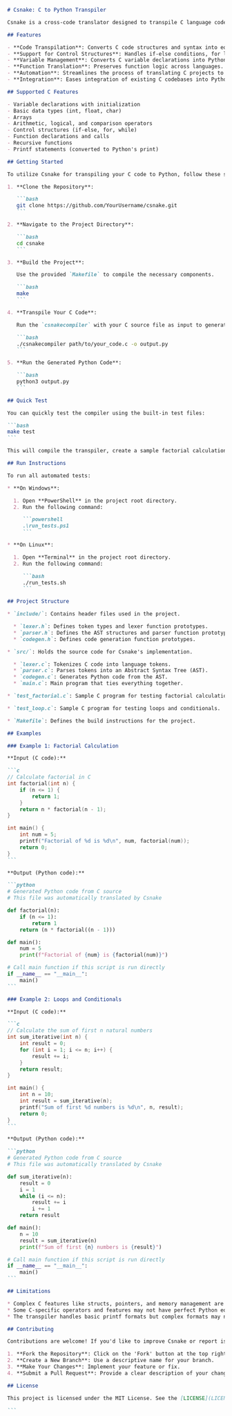 ````markdown
# Csnake: C to Python Transpiler

Csnake is a cross-code translator designed to transpile C language code into Python, facilitating seamless code migration and interoperability between these two popular programming languages.

## Features

- **Code Transpilation**: Converts C code structures and syntax into equivalent Python code.
- **Support for Control Structures**: Handles if-else conditions, for loops, while loops, and function calls.
- **Variable Management**: Converts C variable declarations into Python assignments.
- **Function Translation**: Preserves function logic across languages.
- **Automation**: Streamlines the process of translating C projects to Python, reducing manual effort.
- **Integration**: Eases integration of existing C codebases into Python environments.

## Supported C Features

- Variable declarations with initialization
- Basic data types (int, float, char)
- Arrays
- Arithmetic, logical, and comparison operators
- Control structures (if-else, for, while)
- Function declarations and calls
- Recursive functions
- Printf statements (converted to Python's print)

## Getting Started

To utilize Csnake for transpiling your C code to Python, follow these steps:

1. **Clone the Repository**:

   ```bash
   git clone https://github.com/YourUsername/csnake.git
   ```

2. **Navigate to the Project Directory**:

   ```bash
   cd csnake
   ```

3. **Build the Project**:

   Use the provided `Makefile` to compile the necessary components.

   ```bash
   make
   ```

4. **Transpile Your C Code**:

   Run the `csnakecompiler` with your C source file as input to generate the corresponding Python code.

   ```bash
   ./csnakecompiler path/to/your_code.c -o output.py
   ```

5. **Run the Generated Python Code**:

   ```bash
   python3 output.py
   ```

## Quick Test

You can quickly test the compiler using the built-in test files:

```bash
make test
```

This will compile the transpiler, create a sample factorial calculation program in C, compile it to Python, and run the resulting Python code.

## Run Instructions

To run all automated tests:

* **On Windows**:

  1. Open **PowerShell** in the project root directory.
  2. Run the following command:

     ```powershell
     .\run_tests.ps1
     ```

* **On Linux**:

  1. Open **Terminal** in the project root directory.
  2. Run the following command:

     ```bash
     ./run_tests.sh
     ```

## Project Structure

* `include/`: Contains header files used in the project.

  * `lexer.h`: Defines token types and lexer function prototypes.
  * `parser.h`: Defines the AST structures and parser function prototypes.
  * `codegen.h`: Defines code generation function prototypes.

* `src/`: Holds the source code for Csnake's implementation.

  * `lexer.c`: Tokenizes C code into language tokens.
  * `parser.c`: Parses tokens into an Abstract Syntax Tree (AST).
  * `codegen.c`: Generates Python code from the AST.
  * `main.c`: Main program that ties everything together.

* `test_factorial.c`: Sample C program for testing factorial calculation.

* `test_loop.c`: Sample C program for testing loops and conditionals.

* `Makefile`: Defines the build instructions for the project.

## Examples

### Example 1: Factorial Calculation

**Input (C code):**

```c
// Calculate factorial in C
int factorial(int n) {
    if (n <= 1) {
        return 1;
    }
    return n * factorial(n - 1);
}

int main() {
    int num = 5;
    printf("Factorial of %d is %d\n", num, factorial(num));
    return 0;
}
```

**Output (Python code):**

```python
# Generated Python code from C source
# This file was automatically translated by Csnake

def factorial(n):
    if (n <= 1):
        return 1
    return (n * factorial((n - 1)))

def main():
    num = 5
    print(f"Factorial of {num} is {factorial(num)}")

# Call main function if this script is run directly
if __name__ == "__main__":
    main()
```

### Example 2: Loops and Conditionals

**Input (C code):**

```c
// Calculate the sum of first n natural numbers
int sum_iterative(int n) {
    int result = 0;
    for (int i = 1; i <= n; i++) {
        result += i;
    }
    return result;
}

int main() {
    int n = 10;
    int result = sum_iterative(n);
    printf("Sum of first %d numbers is %d\n", n, result);
    return 0;
}
```

**Output (Python code):**

```python
# Generated Python code from C source
# This file was automatically translated by Csnake

def sum_iterative(n):
    result = 0
    i = 1
    while (i <= n):
        result += i
        i += 1
    return result

def main():
    n = 10
    result = sum_iterative(n)
    print(f"Sum of first {n} numbers is {result}")

# Call main function if this script is run directly
if __name__ == "__main__":
    main()
```

## Limitations

* Complex C features like structs, pointers, and memory management are not fully supported.
* Some C-specific operators and features may not have perfect Python equivalents.
* The transpiler handles basic printf formats but complex formats may not translate perfectly.

## Contributing

Contributions are welcome! If you'd like to improve Csnake or report issues, please follow these steps:

1. **Fork the Repository**: Click on the 'Fork' button at the top right corner of this page.
2. **Create a New Branch**: Use a descriptive name for your branch.
3. **Make Your Changes**: Implement your feature or fix.
4. **Submit a Pull Request**: Provide a clear description of your changes.

## License

This project is licensed under the MIT License. See the [LICENSE](LICENSE) file for details.

```
